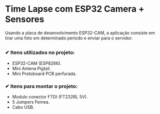 # Time Lapse com ESP32 Camera + Sensores 
Usando a placa de desenvolvimento ESP32-CAM, a aplicação consiste em tirar uma foto em determinado período e enviar para o servidor.
## 

### ✔ Itens utilizados no projeto:
 - ESP32-CAM (ESP8266).
 - Mini Antena Pigtail.
 - Mini Protoboard PCB perfurada.

 ### ✔ Itens para montar o projeto:
 - Modulo conector FTDI (FT232RL 5V).
 - 5 Jumpers Femea.
 - Cabo USB.


 

 

